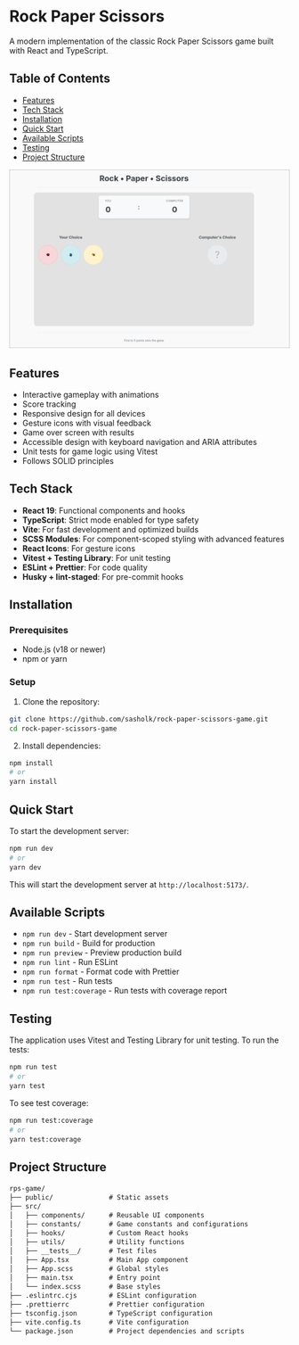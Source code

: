 # Rock Paper Scissors

A modern implementation of the classic Rock Paper Scissors game built with React and TypeScript.

## Table of Contents

- [Features](#features)
- [Tech Stack](#tech-stack)
- [Installation](#installation)
- [Quick Start](#quick-start)
- [Available Scripts](#available-scripts)
- [Testing](#testing)
- [Project Structure](#project-structure)

![screenshot of the Rock Paper Scissors game](screenshot.png)

## Features

- Interactive gameplay with animations
- Score tracking
- Responsive design for all devices
- Gesture icons with visual feedback
- Game over screen with results
- Accessible design with keyboard navigation and ARIA attributes
- Unit tests for game logic using Vitest
- Follows SOLID principles

## Tech Stack

- **React 19**: Functional components and hooks
- **TypeScript**: Strict mode enabled for type safety
- **Vite**: For fast development and optimized builds
- **SCSS Modules**: For component-scoped styling with advanced features
- **React Icons**: For gesture icons
- **Vitest + Testing Library**: For unit testing
- **ESLint + Prettier**: For code quality
- **Husky + lint-staged**: For pre-commit hooks

## Installation

### Prerequisites

- Node.js (v18 or newer)
- npm or yarn

### Setup

1. Clone the repository:

```bash
git clone https://github.com/sasholk/rock-paper-scissors-game.git
cd rock-paper-scissors-game
```

2. Install dependencies:

```bash
npm install
# or
yarn install
```

## Quick Start

To start the development server:

```bash
npm run dev
# or
yarn dev
```

This will start the development server at `http://localhost:5173/`.

## Available Scripts

- `npm run dev` - Start development server
- `npm run build` - Build for production
- `npm run preview` - Preview production build
- `npm run lint` - Run ESLint
- `npm run format` - Format code with Prettier
- `npm run test` - Run tests
- `npm run test:coverage` - Run tests with coverage report

## Testing

The application uses Vitest and Testing Library for unit testing. To run the tests:

```bash
npm run test
# or
yarn test
```

To see test coverage:

```bash
npm run test:coverage
# or
yarn test:coverage
```

## Project Structure

```
rps-game/
├── public/              # Static assets
├── src/
│   ├── components/      # Reusable UI components
│   ├── constants/       # Game constants and configurations
│   ├── hooks/           # Custom React hooks
│   ├── utils/           # Utility functions
│   ├── __tests__/       # Test files
│   ├── App.tsx          # Main App component
│   ├── App.scss         # Global styles
│   ├── main.tsx         # Entry point
│   └── index.scss       # Base styles
├── .eslintrc.cjs        # ESLint configuration
├── .prettierrc          # Prettier configuration
├── tsconfig.json        # TypeScript configuration
├── vite.config.ts       # Vite configuration
└── package.json         # Project dependencies and scripts
```
